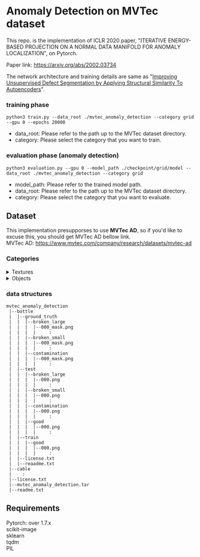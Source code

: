 # Anomaly Detection on MVTec dataset
This repo. is the implementation of ICLR 2020 paper, "ITERATIVE ENERGY-BASED PROJECTION ON A NORMAL DATA MANIFOLD FOR ANOMALY LOCALIZATION", on Pytorch.

Paper link: https://arxiv.org/abs/2002.03734

The network architecture and training details are same as "[Improving Unsupervised Defect Segmentation
by Applying Structural Similarity To Autoencoders](https://arxiv.org/abs/1807.02011)".

### training phase
```
python3 train.py --data_root ./mvtec_anomaly_detection --category grid --gpu 0 --epochs 20000
```
- data_root: Please refer to the path up to the MVTec dataset directory.
- category: Please select the category that you want to train.

### evaluation phase (anomaly detection)
```
python3 evaluation.py --gpu 0 --model_path ./checkpoint/grid/model --data_root ./mvtec_anomaly_detection --category grid
```
- model_path: Please refer to the trained model path.
- data_root: Please refer to the path up to the MVTec dataset directory.
- category: Please select the category that you want to evaluate.

## Dataset
This implementation presupporses to use **MVTec AD**, so if you'd like to excuse this, you should get MVTec AD bellow link.<br>
MVTec AD: https://www.mvtec.com/company/research/datasets/mvtec-ad


### Categories
<details>
  <summary>Textures</summary>
  <br>
  <ul>
    <li> carpet </li>
    <li> grid </li>
    <li> leather </li>
    <li> tile </li>
    <li> wood </li>
  </ul>
</details>

<details>
  <summary>Objects</summary>
  <br>
  <ul>
    <li> bottle </li>
    <li> cable </li>
    <li> capsule </li>
    <li> hazelnut </li>
    <li> metalnut </li>
    <li> pill </li>
    <li> screw </li>
    <li> toothbrash </li>
    <li> transistor </li>
    <li> zipper </li>
  </ul>
</details>

### data structures
```
mvtec_anomaly_detection
 |--bottle
 |  |--ground_truth
 |  |  |--broken_large
 |  |  |  |--000_mask.png
 |  |  |  |     :
 |  |  |--broken_small
 |  |  |  |--000_mask.png
 |  |  |  |     :
 |  |  |--contamination
 |  |  |  |--000_mask.png
 |  |  |  |     :
 |  |--test
 |  |  |--broken_large
 |  |  |  |--000.png
 |  |  |  |     :
 |  |  |--broken_small
 |  |  |  |--000.png
 |  |  |  |     :
 |  |  |--contamination
 |  |  |  |--000.png
 |  |  |  |     :
 |  |  |--good
 |  |  |  |--000.png
 |  |  |  |     :
 |  |--train
 |  |  |--good
 |  |  |  |--000.png
 |  |  |  |     :
 |  |--license.txt
 |  |--reaadme.txt
 |--cable
 |    :
 |--license.txt
 |--mvtec_anomaly_detection.tar
 |--readme.txt
```

## Requirements
Pytorch: over 1.7.x<br>
scikit-image<br>
sklearn<br>
tqdm<br>
PIL
